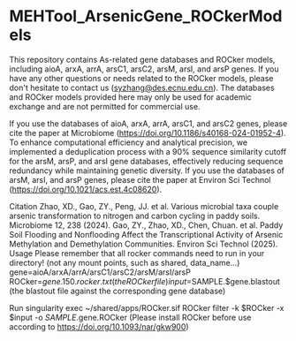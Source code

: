 # MEHTool_ArsenicGene_ROCkerModels
This repository contains As-related gene databases and ROCker models, including aioA, arxA, arrA, arsC1, arsC2, arsM, arsI, and arsP genes. If you have any other questions or needs related to the ROCker models, please don't hesitate to contact us (syzhang@des.ecnu.edu.cn). The databases and ROCker models provided here may only be used for academic exchange and are not permitted for commercial use.

If you use the databases of aioA, arxA, arrA, arsC1, and arsC2 genes, please cite the paper at Microbiome (https://doi.org/10.1186/s40168-024-01952-4).
To enhance computational efficiency and analytical precision, we implemented a deduplication process with a 90% sequence similarity cutoff for the arsM, arsP, and arsI gene databases, effectively reducing sequence redundancy while maintaining genetic diversity. If you use the databases of arsM, arsI, and arsP genes, please cite the paper at Environ Sci Technol (https://doi.org/10.1021/acs.est.4c08620).

Citation
Zhao, XD., Gao, ZY., Peng, JJ. et al. Various microbial taxa couple arsenic transformation to nitrogen and carbon cycling in paddy soils. Microbiome 12, 238 (2024).
Gao, ZY., Zhao, XD., Chen, Chuan. et al. Paddy Soil Flooding and Nonflooding Affect the Transcriptional Activity of Arsenic Methylation and Demethylation Communities. Environ Sci Technol (2025).
Usage
Please remember that all rocker commands need to run in your directory! (not any mount points, such as shared, data_name...)
gene=aioA/arxA/arrA/arsC1/arsC2/arsM/arsI/arsP
ROCker=$gene.150.rocker.txt (the ROCker file)
input=$SAMPLE.$gene.blastout (the blastout file against the corresponding gene database)

Run
singularity exec ~/shared/apps/ROCker.sif ROCker filter -k $ROCker -x $input -o $SAMPLE.$gene.ROCker (Please install ROCker before use according to https://doi.org/10.1093/nar/gkw900)
